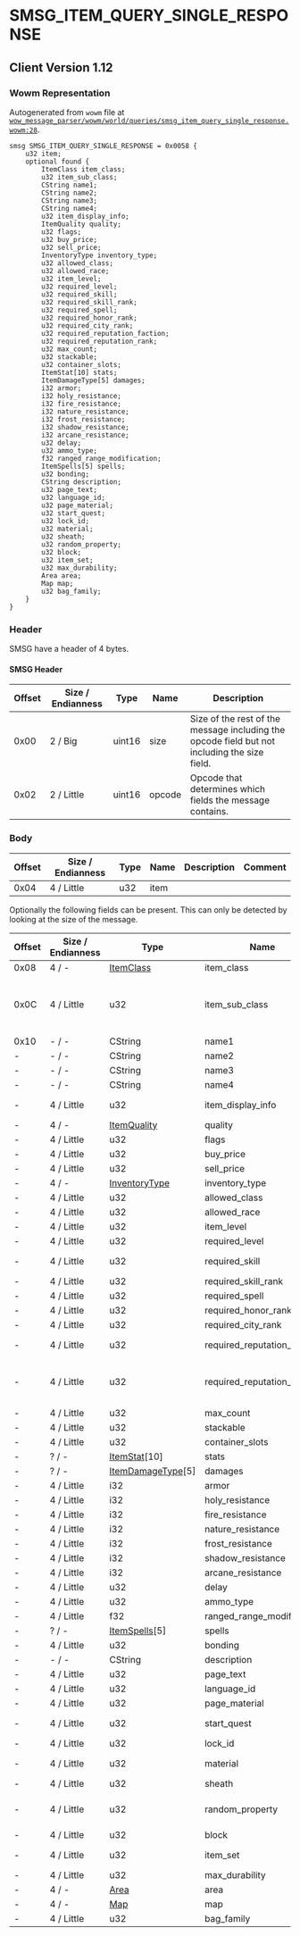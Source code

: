# SMSG_ITEM_QUERY_SINGLE_RESPONSE

## Client Version 1.12

### Wowm Representation

Autogenerated from `wowm` file at [`wow_message_parser/wowm/world/queries/smsg_item_query_single_response.wowm:28`](https://github.com/gtker/wow_messages/tree/main/wow_message_parser/wowm/world/queries/smsg_item_query_single_response.wowm#L28).
```rust,ignore
smsg SMSG_ITEM_QUERY_SINGLE_RESPONSE = 0x0058 {
    u32 item;
    optional found {
        ItemClass item_class;
        u32 item_sub_class;
        CString name1;
        CString name2;
        CString name3;
        CString name4;
        u32 item_display_info;
        ItemQuality quality;
        u32 flags;
        u32 buy_price;
        u32 sell_price;
        InventoryType inventory_type;
        u32 allowed_class;
        u32 allowed_race;
        u32 item_level;
        u32 required_level;
        u32 required_skill;
        u32 required_skill_rank;
        u32 required_spell;
        u32 required_honor_rank;
        u32 required_city_rank;
        u32 required_reputation_faction;
        u32 required_reputation_rank;
        u32 max_count;
        u32 stackable;
        u32 container_slots;
        ItemStat[10] stats;
        ItemDamageType[5] damages;
        i32 armor;
        i32 holy_resistance;
        i32 fire_resistance;
        i32 nature_resistance;
        i32 frost_resistance;
        i32 shadow_resistance;
        i32 arcane_resistance;
        u32 delay;
        u32 ammo_type;
        f32 ranged_range_modification;
        ItemSpells[5] spells;
        u32 bonding;
        CString description;
        u32 page_text;
        u32 language_id;
        u32 page_material;
        u32 start_quest;
        u32 lock_id;
        u32 material;
        u32 sheath;
        u32 random_property;
        u32 block;
        u32 item_set;
        u32 max_durability;
        Area area;
        Map map;
        u32 bag_family;
    }
}
```
### Header

SMSG have a header of 4 bytes.

#### SMSG Header

| Offset | Size / Endianness | Type   | Name   | Description |
| ------ | ----------------- | ------ | ------ | ----------- |
| 0x00   | 2 / Big           | uint16 | size   | Size of the rest of the message including the opcode field but not including the size field.|
| 0x02   | 2 / Little        | uint16 | opcode | Opcode that determines which fields the message contains.|

### Body

| Offset | Size / Endianness | Type | Name | Description | Comment |
| ------ | ----------------- | ---- | ---- | ----------- | ------- |
| 0x04 | 4 / Little | u32 | item |  |  |

Optionally the following fields can be present. This can only be detected by looking at the size of the message.

| Offset | Size / Endianness | Type | Name | Description | Comment |
| ------ | ----------------- | ---- | ---- | ----------- | ------- |
| 0x08 | 4 / - | [ItemClass](itemclass.md) | item_class |  |  |
| 0x0C | 4 / Little | u32 | item_sub_class |  | mangoszero/vmangos/cmangos: client known only 0 subclass (and 1-2 obsolute subclasses)<br/>mangoszero/vmangos/cmangos: id from ItemSubClass.dbc |
| 0x10 | - / - | CString | name1 |  |  |
| - | - / - | CString | name2 |  |  |
| - | - / - | CString | name3 |  |  |
| - | - / - | CString | name4 |  |  |
| - | 4 / Little | u32 | item_display_info |  | mangoszero/vmangos/cmangos: id from ItemDisplayInfo.dbc |
| - | 4 / - | [ItemQuality](itemquality.md) | quality |  |  |
| - | 4 / Little | u32 | flags |  |  |
| - | 4 / Little | u32 | buy_price |  |  |
| - | 4 / Little | u32 | sell_price |  |  |
| - | 4 / - | [InventoryType](inventorytype.md) | inventory_type |  |  |
| - | 4 / Little | u32 | allowed_class |  |  |
| - | 4 / Little | u32 | allowed_race |  |  |
| - | 4 / Little | u32 | item_level |  |  |
| - | 4 / Little | u32 | required_level |  |  |
| - | 4 / Little | u32 | required_skill |  | cmangos/vmangos/mangoszero: id from Spell.dbc |
| - | 4 / Little | u32 | required_skill_rank |  |  |
| - | 4 / Little | u32 | required_spell |  |  |
| - | 4 / Little | u32 | required_honor_rank |  |  |
| - | 4 / Little | u32 | required_city_rank |  |  |
| - | 4 / Little | u32 | required_reputation_faction |  | cmangos/vmangos/mangoszero: id from Faction.dbc |
| - | 4 / Little | u32 | required_reputation_rank |  | cmangos/vmangos/mangoszero: send value only if reputation faction id setted ( needed for some items) |
| - | 4 / Little | u32 | max_count |  |  |
| - | 4 / Little | u32 | stackable |  |  |
| - | 4 / Little | u32 | container_slots |  |  |
| - | ? / - | [ItemStat](itemstat.md)[10] | stats |  |  |
| - | ? / - | [ItemDamageType](itemdamagetype.md)[5] | damages |  |  |
| - | 4 / Little | i32 | armor |  |  |
| - | 4 / Little | i32 | holy_resistance |  |  |
| - | 4 / Little | i32 | fire_resistance |  |  |
| - | 4 / Little | i32 | nature_resistance |  |  |
| - | 4 / Little | i32 | frost_resistance |  |  |
| - | 4 / Little | i32 | shadow_resistance |  |  |
| - | 4 / Little | i32 | arcane_resistance |  |  |
| - | 4 / Little | u32 | delay |  |  |
| - | 4 / Little | u32 | ammo_type |  |  |
| - | 4 / Little | f32 | ranged_range_modification |  |  |
| - | ? / - | [ItemSpells](itemspells.md)[5] | spells |  |  |
| - | 4 / Little | u32 | bonding |  |  |
| - | - / - | CString | description |  |  |
| - | 4 / Little | u32 | page_text |  |  |
| - | 4 / Little | u32 | language_id |  |  |
| - | 4 / Little | u32 | page_material |  |  |
| - | 4 / Little | u32 | start_quest |  | cmangos/vmangos/mangoszero: id from QuestCache.wdb |
| - | 4 / Little | u32 | lock_id |  |  |
| - | 4 / Little | u32 | material |  | cmangos/vmangos/mangoszero: id from Material.dbc |
| - | 4 / Little | u32 | sheath |  |  |
| - | 4 / Little | u32 | random_property |  | cmangos/vmangos/mangoszero: id from ItemRandomProperties.dbc |
| - | 4 / Little | u32 | block |  |  |
| - | 4 / Little | u32 | item_set |  | cmangos/vmangos/mangoszero: id from ItemSet.dbc |
| - | 4 / Little | u32 | max_durability |  |  |
| - | 4 / - | [Area](area.md) | area |  |  |
| - | 4 / - | [Map](map.md) | map |  |  |
| - | 4 / Little | u32 | bag_family |  |  |

